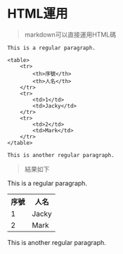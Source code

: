 # HTML運用
> markdown可以直接運用HTML碼

    This is a regular paragraph.

    <table>
        <tr>
            <th>序號</th>
            <th>人名</th>
        </tr>
        <tr>
            <td>1</td>
            <td>Jacky</td>
        </tr>
        <tr>
            <td>2</td>
            <td>Mark</td>
        </tr>
    </table>

    This is another regular paragraph.

> 結果如下

This is a regular paragraph.

<table>
    <tr>
        <th>序號</th>
        <th>人名</th>
    </tr>
    <tr>
        <td>1</td>
        <td>Jacky</td>
    </tr>
    <tr>
        <td>2</td>
        <td>Mark</td>
    </tr>
</table>

This is another regular paragraph.